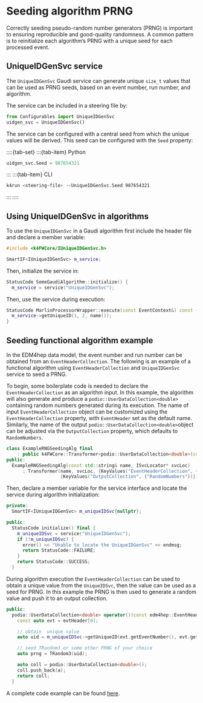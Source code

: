 <!--
Copyright (c) 2014-2024 Key4hep-Project.

This file is part of Key4hep.
See https://key4hep.github.io/key4hep-doc/ for further info.

Licensed under the Apache License, Version 2.0 (the "License");
you may not use this file except in compliance with the License.
You may obtain a copy of the License at

    http://www.apache.org/licenses/LICENSE-2.0

Unless required by applicable law or agreed to in writing, software
distributed under the License is distributed on an "AS IS" BASIS,
WITHOUT WARRANTIES OR CONDITIONS OF ANY KIND, either express or implied.
See the License for the specific language governing permissions and
limitations under the License.
-->

# Seeding algorithm PRNG

Correctly seeding pseudo-random number generators (PRNG) is important to ensuring reproducible and good-quality randomness. A common pattern is to reinitialize each algorithm’s PRNG with a unique seed for each processed event.

## UniqueIDGenSvc service

The `UniqueIDGenSvc` Gaudi service can generate unique `size_t` values that can be used as PRNG seeds, based on an event number, run number, and algorithm.

The service can be included in a steering file by:

```python
from Configurables import UniqueIDGenSvc
uidgen_svc = UniqueIDGenSvc()
```

The service can be configured with a central seed from which the unique values will be derived. This seed can be configured with the `Seed` property:

::::{tab-set}
:::{tab-item} Python
```python
uidgen_svc.Seed = 987654321
```
:::
:::{tab-item} CLI
```sh
k4run <steering-file> --UniqueIDGenSvc.Seed 987654321
```
:::
::::

## Using UniqueIDGenSvc in algorithms

To use the `UniqueIDGenSvc` in a Gaudi algorithm first include the header file and declare a member variable:

```cpp
#include <k4FWCore/IUniqueIDGenSvc.h>

SmartIF<IUniqueIDGenSvc> m_service;
```

Then, initialize the service in:

```cpp
StatusCode SomeGaudiAlgorithm::initialize() {
  m_service = service("UniqueIDGenSvc");
```

Then, use the service during execution:

```cpp
StatusCode MarlinProcessorWrapper::execute(const EventContext&) const {
  m_service->getUniqueID(1, 2, name());
}
```

## Seeding functional algorithm example

In the EDM4hep data model, the event number and run number can be obtained from an `EventHeaderCollection`.
The following is an example of a functional algorithm using `EventHeaderCollection` and `UniqueIDGenSvc` service to seed a PRNG.

To begin, some boilerplate code is needed to declare the `EventHeaderCollection` as an algorithm input. In this example, the algorithm will also generate and produce a `podio::UserDataCollection<double>` containing random numbers generated during its execution.
The name of input `EventHeaderCollection` object can be customized using the `EventHeaderCollection` property, with `EventHeader` set as the default name. Similarly, the name of the output `podio::UserDataCollection<double>`object can be adjusted via the `OutputCollection` property, which defaults to `RandomNumbers`.


```cpp
class ExampleRNGSeedingAlg final
    : public k4FWCore::Transformer<podio::UserDataCollection<double>(const edm4hep::EventHeaderCollection&)> {
public:
  ExampleRNGSeedingAlg(const std::string& name, ISvcLocator* svcLoc)
      : Transformer(name, svcLoc, {KeyValues("EventHeaderCollection", {"EventHeader"})},
                    {KeyValues("OutputCollection", {"RandomNumbers"})}) {}
```

Then, declare a member variable for the service interface and locate the service during algorithm initialization:

```cpp
private:
  SmartIF<IUniqueIDGenSvc> m_uniqueIDSvc{nullptr};

public:
  StatusCode initialize() final {
    m_uniqueIDSvc = service("UniqueIDGenSvc");
    if (!m_uniqueIDSvc) {
      error() << "Unable to locate the UniqueIDGenSvc" << endmsg;
      return StatusCode::FAILURE;
    }
    return StatusCode::SUCCESS;
  }
```

During algorithm execution the `EventHeaderCollection` can be used to obtain a unique value from the `UniqueIDSvc`, then the value can be used as a seed for PRNG. In this example the PRNG is then used to generate a random value and push it to an output collection.

```cpp
public:
  podio::UserDataCollection<double> operator()(const edm4hep::EventHeaderCollection& evtHeader) const final {
    const auto evt = evtHeader[0];

    // obtain  unique value
    auto uid = m_uniqueIDSvc->getUniqueID(evt.getEventNumber(), evt.getRunNumber(), name());

    // seed TRandom3 or some other PRNG of your choice
    auto prng = TRandom3(uid);

    auto coll = podio::UserDataCollection<double>();
    coll.push_back(a);
    return coll;
  }
```

A complete code example can be found [here](https://github.com/key4hep/k4FWCore/blob/main/test/k4FWCoreTest/src/components/ExampleRNGSeedingAlg.cpp).
